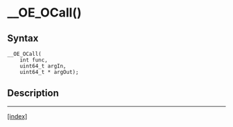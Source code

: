 # __OE_OCall()



## Syntax

    __OE_OCall(
        int func,
        uint64_t argIn,
        uint64_t * argOut);
## Description 

---
[[index]](index.md)

